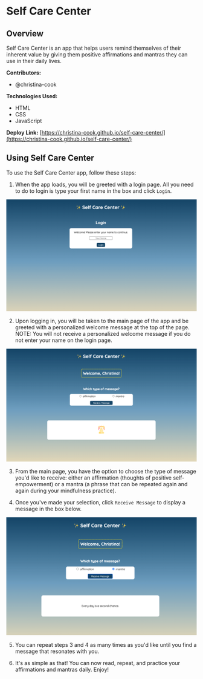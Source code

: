 # Self Care Center

## Overview
Self Care Center is an app that helps users remind themselves of their inherent value by giving them positive affirmations and mantras they can use in their daily lives.

**Contributors:**
- @christina-cook

**Technologies Used:**
- HTML
- CSS
- JavaScript

**Deploy Link:** [https://christina-cook.github.io/self-care-center/](https://christina-cook.github.io/self-care-center/)

## Using Self Care Center
To use the Self Care Center app, follow these steps:

1. When the app loads, you will be greeted with a login page. All you need to do to login is type your first name in the box and click `Login`.

![Screenshot of login page](assets/README-images/login-page.png)

2. Upon logging in, you will be taken to the main page of the app and be greeted with a personalized welcome message at the top of the page. NOTE: You will not receive a personalized welcome message if you do not enter your name on the login page.

![Screenshot of welcome message](assets/README-images/welcome-message.png)

3. From the main page, you have the option to choose the type of message you'd like to receive: either an affirmation (thoughts of positive self-empowerment) or a mantra (a phrase that can be repeated again and again during your mindfulness practice).

4. Once you've made your selection, click `Receive Message` to display a message in the box below.

![Screenshot of login page](assets/README-images/message-selection.png)

5. You can repeat steps 3 and 4 as many times as you'd like until you find a message that resonates with you.

6. It's as simple as that! You can now read, repeat, and practice your affirmations and mantras daily. Enjoy!
